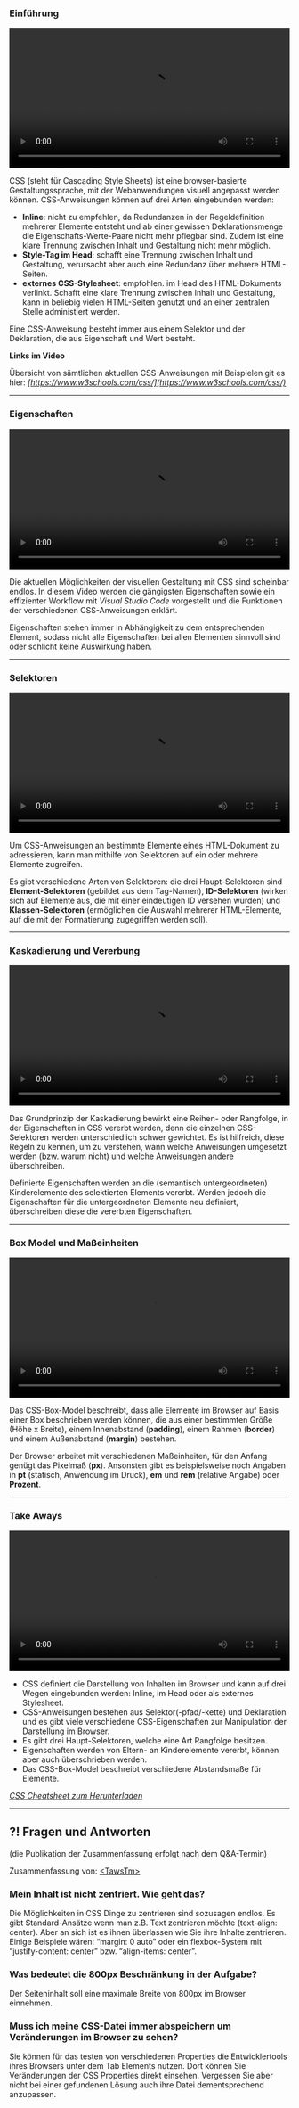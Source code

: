 ### Einführung
<video controls width="100%"> 
    <source src="https://lehre.gabriel-rausch.de/HFU/EIA1_static/L03/01_Einstieg_in_CSS.mp4" type="video/mp4"> 
    <a href="https://lehre.gabriel-rausch.de/HFU/EIA1_static/L03/01_Einstieg_in_CSS.mp4">Zum Video</a>
</video>

CSS (steht für Cascading Style Sheets) ist eine browser-basierte Gestaltungssprache, mit der Webanwendungen visuell angepasst werden können. CSS-Anweisungen können auf drei Arten eingebunden werden: 
* **Inline**: nicht zu empfehlen, da Redundanzen in der Regeldefinition mehrerer Elemente entsteht und ab einer gewissen Deklarationsmenge die Eigenschafts-Werte-Paare nicht mehr pflegbar sind. Zudem ist eine klare Trennung zwischen Inhalt und Gestaltung nicht mehr möglich.
* **Style-Tag im Head**: schafft eine Trennung zwischen Inhalt und Gestaltung, verursacht aber auch eine Redundanz über mehrere HTML-Seiten. 
* **externes CSS-Stylesheet**: empfohlen. im Head des HTML-Dokuments verlinkt. Schafft eine klare Trennung zwischen Inhalt und Gestaltung, kann in beliebig vielen HTML-Seiten genutzt und an einer zentralen Stelle administiert werden.

Eine CSS-Anweisung besteht immer aus einem Selektor und der Deklaration, die aus Eigenschaft und Wert besteht.

**Links im Video**

Übersicht von sämtlichen aktuellen CSS-Anweisungen mit Beispielen git es hier:
*[https://www.w3schools.com/css/](https://www.w3schools.com/css/)*

---

### Eigenschaften
<video controls width="100%"> 
    <source src="https://lehre.gabriel-rausch.de/HFU/EIA1_static/L03/02_CSS_Eigenschaften.mp4" type="video/mp4"> 
    <a href="https://lehre.gabriel-rausch.de/HFU/EIA1_static/L03/02_CSS_Eigenschaften.mp4">Zum Video</a>
</video>

Die aktuellen Möglichkeiten der visuellen Gestaltung mit CSS sind scheinbar endlos. In diesem Video werden die gängigsten Eigenschaften sowie ein effizienter Workflow mit *Visual Studio Code* vorgestellt und die Funktionen der verschiedenen CSS-Anweisungen erklärt.

Eigenschaften stehen immer in Abhängigkeit zu dem entsprechenden Element, sodass nicht alle Eigenschaften bei allen Elementen sinnvoll sind oder schlicht keine Auswirkung haben.


---

### Selektoren
<video controls width="100%"> 
    <source src="https://lehre.gabriel-rausch.de/HFU/EIA1_static/L03/03_CSS_Selektoren.mp4" type="video/mp4"> 
    <a href="https://lehre.gabriel-rausch.de/HFU/EIA1_static/L03/03_CSS_Selektoren.mp4">Zum Video</a>
</video>

Um CSS-Anweisungen an bestimmte Elemente eines HTML-Dokument zu adressieren, kann man mithilfe von Selektoren auf ein oder mehrere Elemente zugreifen.

Es gibt verschiedene Arten von Selektoren: die drei Haupt-Selektoren sind **Element-Selektoren** (gebildet aus dem Tag-Namen), **ID-Selektoren** (wirken sich auf Elemente aus, die mit einer eindeutigen ID versehen wurden) und **Klassen-Selektoren** (ermöglichen die Auswahl mehrerer HTML-Elemente, auf die mit der Formatierung zugegriffen werden soll).

---

### Kaskadierung und Vererbung
<video controls width="100%"> 
    <source src="https://lehre.gabriel-rausch.de/HFU/EIA1_static/L03/04_Kaskadierung_und_Vererbung.mp4" type="video/mp4"> 
    <a href="https://lehre.gabriel-rausch.de/HFU/EIA1_static/L03/04_Kaskadierung_und_Vererbung.mp4">Zum Video</a>
</video>

Das Grundprinzip der Kaskadierung bewirkt eine Reihen- oder Rangfolge, in der Eigenschaften in CSS vererbt werden, denn die einzelnen CSS-Selektoren werden unterschiedlich schwer gewichtet. Es ist hilfreich, diese Regeln zu kennen, um zu verstehen, wann welche Anweisungen umgesetzt werden (bzw. warum nicht) und welche Anweisungen andere überschreiben.

Definierte Eigenschaften werden an die (semantisch untergeordneten) Kinderelemente des selektierten Elements vererbt. Werden jedoch die Eigenschaften für die untergeordneten Elemente neu definiert, überschreiben diese die vererbten Eigenschaften.

---

### Box Model und Maßeinheiten
<video controls width="100%"> 
    <source src="https://lehre.gabriel-rausch.de/HFU/EIA1_static/L03/05_CSS_Box_Model_und_Masseinheiten.mp4" type="video/mp4"> 
    <a href="https://lehre.gabriel-rausch.de/HFU/EIA1_static/L03/05_CSS_Box_Model_und_Masseinheiten.mp4">Zum Video</a>
</video>

Das CSS-Box-Model beschreibt, dass alle Elemente im Browser auf Basis einer Box beschrieben werden können, die aus einer bestimmten Größe (Höhe x Breite), einem Innenabstand (**padding**), einem Rahmen (**border**) und einem Außenabstand (**margin**) bestehen.

Der Browser arbeitet mit verschiedenen Maßeinheiten, für den Anfang genügt das Pixelmaß (**px**). Ansonsten gibt es beispielsweise noch Angaben in **pt** (statisch, Anwendung im Druck), **em** und **rem** (relative Angabe) oder **Prozent**.

---

### Take Aways
<video controls width="100%"> 
    <source src="https://lehre.gabriel-rausch.de/HFU/EIA1_static/L03/06_Take_Aways.mp4" type="video/mp4"> 
    <a href="https://lehre.gabriel-rausch.de/HFU/EIA1_static/L03/06_Take_Aways.mp4">Zum Video</a>
</video>

* CSS definiert die Darstellung von Inhalten im Browser und kann auf drei Wegen eingebunden werden: Inline, im Head oder als externes Stylesheet.
* CSS-Anweisungen bestehen aus Selektor(-pfad/-kette) und Deklaration und es gibt viele verschiedene CSS-Eigenschaften zur Manipulation der Darstellung im Browser.
* Es gibt drei Haupt-Selektoren, welche eine Art Rangfolge besitzen.
* Eigenschaften werden von Eltern- an Kinderelemente vererbt, können aber auch überschrieben werden.
* Das CSS-Box-Model beschreibt verschiedene Abstandsmaße für Elemente.

*[CSS Cheatsheet zum Herunterladen](./Cheatsheet_CSS.pdf)*

---

## **?!** Fragen und Antworten

(die Publikation der Zusammenfassung erfolgt nach dem Q&A-Termin)

Zusammenfassung von: [&lt;TawsTm&gt;](https://github.com/TawsTm)

### Mein Inhalt ist nicht zentriert. Wie geht das?
Die Möglichkeiten in CSS Dinge zu zentrieren sind sozusagen endlos. Es gibt Standard-Ansätze wenn man z.B. Text zentrieren möchte (text-align: center). Aber an sich ist es ihnen überlassen wie Sie ihre Inhalte zentrieren. Einige Beispiele wären: “margin: 0 auto” oder ein flexbox-System mit “justify-content: center” bzw. “align-items: center”.

### Was bedeutet die 800px Beschränkung in der Aufgabe?
Der Seiteninhalt soll eine maximale Breite von 800px im Browser einnehmen.

### Muss ich meine CSS-Datei immer abspeichern um Veränderungen im Browser zu sehen?
Sie können für das testen von verschiedenen Properties die Entwicklertools ihres Browsers unter dem Tab Elements nutzen. Dort können Sie Veränderungen der CSS Properties direkt einsehen. Vergessen Sie aber nicht bei einer gefundenen Lösung auch ihre Datei dementsprechend anzupassen.
